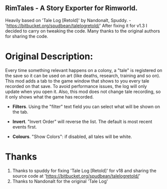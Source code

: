 
## RimTales - A Story Exporter for Rimworld.

Heavily based on 'Tale Log [Retold]' by Nandonalt, Spuddy. - 'https://bitbucket.org/spudbean/talelogretold/'
After fixing it for v1.3 I decided to carry on tweaking the code. Many thanks to the original authors for sharing the code.


# Original Description:
Every time something relevant happens on a colony, a "tale" is registered on the save so it can be used on art (like deaths, research, training and so on).
This mod adds a tab to the game window that shows to you every tale recorded on that save.
To avoid performance issues, the log will only update when you open it.
Also, this mod does not change tale recording, so it only shows what the game has recorded.

* __Filters__. Using the "filter" text field you can select what will be shown on the tab.

* __Invert__.  "Invert Order" will reverse the list. The default is most recent events first.

* __Colours__. "Show Colors": if disabled, all tales will be white.


# Thanks
1. Thanks to spuddy for fixing 'Tale Log [Retold]' for v18 and sharing the source code at 'https://bitbucket.org/spudbean/talelogretold/'
2. Thanks to Nandonalt for the original 'Tale Log'
